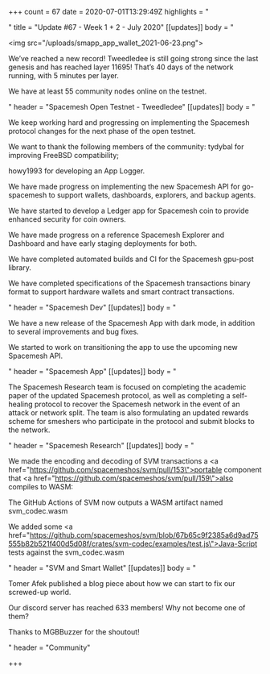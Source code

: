 +++
count = 67
date = 2020-07-01T13:29:49Z
highlights = "<p></p>"
title = "Update #67 - Week 1 + 2 - July 2020"
[[updates]]
body = "<p><img src=\"/uploads/smapp_app_wallet_2021-06-23.png\"></p><p>We’ve reached a new record! Tweedledee is still going strong since the last genesis and has reached layer 11695! That’s 40 days of the network running, with 5 minutes per layer.</p><p>We have at least 55 community nodes online on the testnet.</p>"
header = "Spacemesh Open Testnet - Tweedledee"
[[updates]]
body = "<p>We keep working hard and progressing on implementing the Spacemesh protocol changes for the next phase of the open testnet.</p><p>We want to thank the following members of the community: tydybal for improving FreeBSD compatibility;</p><p>howy1993 for developing an App Logger.</p><p>We have made progress on implementing the new Spacemesh API for go-spacemesh to support wallets, dashboards, explorers, and backup agents.</p><p>We have started to develop a Ledger app for Spacemesh coin to provide enhanced security for coin owners.</p><p>We have made progress on a reference Spacemesh Explorer and Dashboard and have early staging deployments for both.</p><p>We have completed automated builds and CI for the Spacemesh gpu-post library.</p><p>We have completed specifications of the Spacemesh transactions binary format to support hardware wallets and smart contract transactions.</p>"
header = "Spacemesh Dev"
[[updates]]
body = "<p>We have a new release of the Spacemesh App with dark mode, in addition to several improvements and bug fixes.</p><p>We started to work on transitioning the app to use the upcoming new Spacemesh API.</p>"
header = "Spacemesh App"
[[updates]]
body = "<p>The Spacemesh Research team is focused on completing the academic paper of the updated Spacemesh protocol, as well as completing a self-healing protocol to recover the Spacemesh network in the event of an attack or network split. The team is also formulating an updated rewards scheme for smeshers who participate in the protocol and submit blocks to the network.</p>"
header = "Spacemesh Research"
[[updates]]
body = "<p>We made the encoding and decoding of SVM transactions a <a href=\"https://github.com/spacemeshos/svm/pull/153\">portable component</a> that <a href=\"https://github.com/spacemeshos/svm/pull/159\">also compiles to WASM</a>:</p><p>The GitHub Actions of SVM now outputs a WASM artifact named svm_codec.wasm</p><p>We added some <a href=\"https://github.com/spacemeshos/svm/blob/67b65c9f2385a6d9ad75555b82b521f400d5d08f/crates/svm-codec/examples/test.js\">Java-Script tests</a> against the svm_codec.wasm</p>"
header = "SVM and Smart Wallet"
[[updates]]
body = "<p>Tomer Afek published a blog piece about how we can start to fix our screwed-up world.</p><p>Our discord server has reached 633 members! Why not become one of them?</p><p>Thanks to MGBBuzzer for the shoutout!</p>"
header = "Community"

+++
